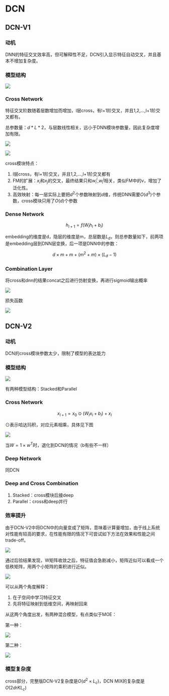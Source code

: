 # DCN

## DCN-V1

### 动机

DNN的特征交叉效率高，但可解释性不足，DCN引入显示特征自动交叉，并且基本不增加复杂度。

### 模型结构

![](img/0004-1.png)

### Cross Network

特征交叉阶数随着层数增加而增加，l层cross，有l+1阶交叉，并且1,2,...,l+1阶交叉都有。

总参数量：$d*L*2$，与层数线性相关，远小于DNN模块参数量，因此复杂度增加有限。

![](img/0004-2.png)

![](img/0004-3.png)

cross模块特点：
1. l层cross，有l+1阶交叉，并且1,2,...,l+1阶交叉都有
2. FM的扩展：$x_{i}$和$x_{j}$的交叉，最终结果只和$w_{l}^{i}$,$w_{l}^{j}$相关，类似FM中的v，增加了泛化性。
3. 高效映射：每一层实际上要把$d^2$个参数映射到$d$维，传统DNN需要$O(d^3)$个参数，cross模块只用了$O(d)$个参数

### Dense Network

$$
h_{l+1} = f(W_{l}h_{l}+b_l)
$$

embedding的维度是d，隐层的维度是m，总层数是$L_d$，则总参数量如下，前两项是embedding层到DNN层变换，后一项是DNN中的参数：

$$
d\times m+m+(m^2+m)\times (L_d-1)
$$

### Combination Layer

将cross和dnn的结果concat之后进行仿射变换，再进行sigmoid输出概率

![](img/0004-4.png)

损失函数

![](img/0004-5.png)


## DCN-V2

### 动机

DCN的cross模块参数太少，限制了模型的表达能力

### 模型结构

![](img/0004-6.png)

有两种模型结构：Stacked和Parallel

### Cross Network

$$
x_{l+1} = x_0 \odot (W_lx_l+b_l)+x_l
$$

$\odot$表示哈达玛积，对应元素相乘，具体见下图

![](img/0004-7.png)

当$W = 1 \times w^T$时，退化到DCN的情况（b有些不一样）

### Deep Network

同DCN

### Deep and Cross Combination

1. Stacked：cross模块后接deep
2. Parallel：cross和deep并行

### 效率提升

由于DCN-V2中将DCN中的向量变成了矩阵，意味着计算量增加，由于线上系统对性能有较高的要求，在性能有限的情况下可尝试如下方法在效果和性能之间trade-off。

![](img/0004-8.png)

通过后验结果发现，W矩阵收敛之后，特征值会急剧减小，矩阵近似可以看成一个低秩矩阵，用两个小矩阵的乘积进行近似。

![](img/0004-9.png)

可以从两个角度解释：
1. 在子空间中学习特征交叉
2. 先将特征映射到低维空间，再映射回来

从这两个角度出发，有两种混合模型，有点类似于MOE：

第一种：

![](img/0004-10.png)

第二种：

![](img/0004-11.png)
 
### 模型复杂度

cross部分，完整版DCN-V2复杂度是$O(d^2 \times L_c)$，DCN MIX的复杂度是$O(2drKL_c)$


